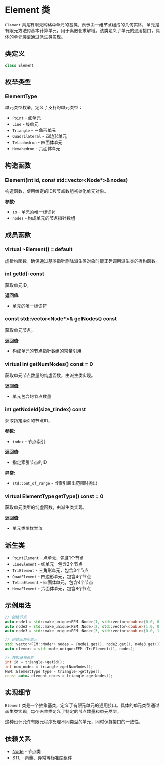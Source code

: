 # Element 类

`Element` 类是有限元网格中单元的基类，表示由一组节点组成的几何实体。单元是有限元方法的基本计算单元，用于离散化求解域。该类定义了单元的通用接口，具体的单元类型通过派生类实现。

## 类定义

```cpp
class Element
```

## 枚举类型

### ElementType

单元类型枚举，定义了支持的单元类型：

- `Point` - 点单元
- `Line` - 线单元
- `Triangle` - 三角形单元
- `Quadrilateral` - 四边形单元
- `Tetrahedron` - 四面体单元
- `Hexahedron` - 六面体单元

## 构造函数

### Element(int id, const std::vector<Node*>& nodes)

构造函数，使用给定的ID和节点数组初始化单元对象。

**参数:**
- `id` - 单元的唯一标识符
- `nodes` - 构成单元的节点指针数组

## 成员函数

### virtual ~Element() = default

虚析构函数，确保通过基类指针删除派生类对象时能正确调用派生类的析构函数。

### int getId() const

获取单元ID。

**返回值:**
- 单元的唯一标识符

### const std::vector<Node*>& getNodes() const

获取单元节点。

**返回值:**
- 构成单元的节点指针数组的常量引用

### virtual int getNumNodes() const = 0

获取单元节点数量的纯虚函数，由派生类实现。

**返回值:**
- 单元包含的节点数量

### int getNodeId(size_t index) const

获取指定索引的节点ID。

**参数:**
- `index` - 节点索引

**返回值:**
- 指定索引节点的ID

**异常:**
- `std::out_of_range` - 当索引超出范围时抛出

### virtual ElementType getType() const = 0

获取单元类型的纯虚函数，由派生类实现。

**返回值:**
- 单元类型枚举值

## 派生类

- `PointElement` - 点单元，包含1个节点
- `LineElement` - 线单元，包含2个节点
- `TriElement` - 三角形单元，包含3个节点
- `QuadElement` - 四边形单元，包含4个节点
- `TetraElement` - 四面体单元，包含4个节点
- `HexaElement` - 六面体单元，包含8个节点

## 示例用法

```cpp
// 创建节点
auto node1 = std::make_unique<FEM::Node>(1, std::vector<double>{0.0, 0.0});
auto node2 = std::make_unique<FEM::Node>(2, std::vector<double>{1.0, 0.0});
auto node3 = std::make_unique<FEM::Node>(3, std::vector<double>{0.0, 1.0});

// 创建三角形单元
std::vector<FEM::Node*> nodes = {node1.get(), node2.get(), node3.get()};
auto element = std::make_unique<FEM::TriElement>(1, nodes);

// 获取单元信息
int id = triangle->getId();
int num_nodes = triangle->getNumNodes();
FEM::ElementType type = triangle->getType();
const auto& element_nodes = triangle->getNodes();
```

## 实现细节

`Element` 类是一个抽象基类，定义了有限元单元的通用接口。具体的单元类型通过派生类实现，每个派生类定义了特定的节点数量和单元类型。

这种设计允许有限元程序处理不同类型的单元，同时保持接口的一致性。

## 依赖关系

- [Node](Node.md) - 节点类
- STL - 向量、异常等标准库组件